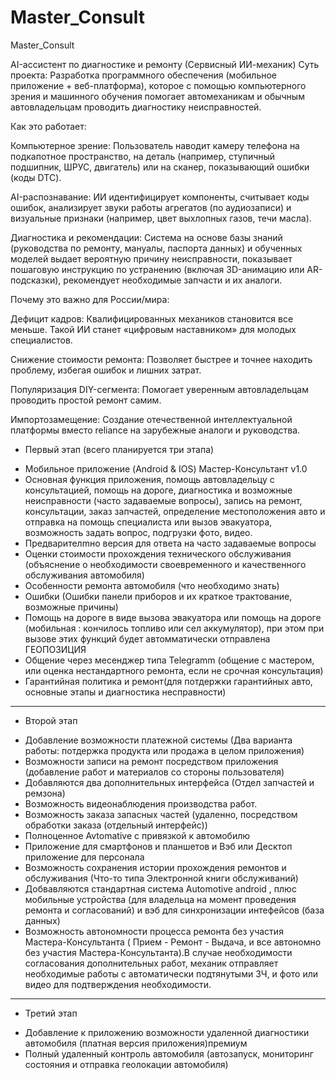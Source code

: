# Master_Consult
Master_Consult

AI-ассистент по диагностике и ремонту (Сервисный ИИ-механик)
Суть проекта: Разработка программного обеспечения (мобильное приложение + веб-платформа), которое с помощью компьютерного зрения и машинного обучения помогает автомеханикам и обычным автовладельцам проводить диагностику неисправностей.

Как это работает:

Компьютерное зрение: Пользователь наводит камеру телефона на подкапотное пространство, на деталь (например, ступичный подшипник, ШРУС, двигатель) или на сканер, показывающий ошибки (коды DTC).

AI-распознавание: ИИ идентифицирует компоненты, считывает коды ошибок, анализирует звуки работы агрегатов (по аудиозаписи) и визуальные признаки (например, цвет выхлопных газов, течи масла).

Диагностика и рекомендации: Система на основе базы знаний (руководства по ремонту, мануалы, паспорта данных) и обученных моделей выдает вероятную причину неисправности, показывает пошаговую инструкцию по устранению (включая 3D-анимацию или AR-подсказки), рекомендует необходимые запчасти и их аналоги.

Почему это важно для России/мира:

Дефицит кадров: Квалифицированных механиков становится все меньше. Такой ИИ станет «цифровым наставником» для молодых специалистов.

Снижение стоимости ремонта: Позволяет быстрее и точнее находить проблему, избегая ошибок и лишних затрат.

Популяризация DIY-сегмента: Помогает уверенным автовладельцам проводить простой ремонт самим.

Импортозамещение: Создание отечественной интеллектуальной платформы вместо reliance на зарубежные аналоги и руководства.

* Первый этап (всего планируется три этапа)

- Мобильное приложение  (Android & IOS) Мастер-Консультант v1.0
- Основная функция приложения, помощь автовладельцу с консультацией, помощь на дороге, диагностика и 
возможные неисправности (часто задаваемые вопросы), запись на ремонт, консультации, заказ запчастей, 
определение местоположения авто и отправка на помощь специалиста или вызов эвакуатора, 
возможность задать вопрос, подгрузки фото, видео.
- Предварителmно версия для ответа на часто задаваемые вопросы
- Оценки стоимоcти прохождения технического обслуживания (объяснение о  необходимости своевременного 
и качественного обслуживания автомобиля)
- Особенности ремонта автомобиля  (что необходимо знать)
- Ошибки (Ошибки панели приборов и их краткое трактование, возможные причины)
- Помощь на дороге в виде вызова эвакуатора или  помощь на дороге (мобильная : кончилось топливо 
или сел аккумулятор), при этом при вызове этих функций будет автомматически отправлена ГЕОПОЗИЦИЯ
- Общение через месенджер типа Telegramm (общение с мастером, или оценка нестандартного ремонта,
если не срочная консультация)
- Гарантийная политика и ремонт(для потдержки гарантийных авто, основные этапы и диагностика 
несправности)
-----------------------------------------------------------------
* Второй этап 


- Добавление возможности платежной системы (Два варианта работы: потдержка продукта или продажа в 
целом приложения)
- Возможности  записи на ремонт посредством приложения (добавление работ и материалов со 
стороны пользователя)
- Добавляются два дополнительных интерфейса (Отдел запчастей и ремзона)
- Возможность видеонаблюдения производства работ.
- Возможность заказа запасных частей (удаленно, посредством обработки заказа (отдельный интерфейс))
- Полноценное Avtomative с привязкой к автомобилю
- Приложение для смартфонов и планшетов и Вэб или Десктоп приложение для персонала
- Возможность сохранения истории прохождения ремонтов и обслуживания (Что-то типа 
Электронной книги обслуживаний)
- Добвавляются стандартная  система Automotive android ,  плюс  мобильные устройства (для владельца
на момент проведения ремонта и согласований) и вэб для синхронизации  интефейсов (база данных)
- Возможность автономности процесса ремонта без участия Мастера-Консультанта ( Прием - Ремонт - 
Выдача, и все автономно без участия Мастера-Консультанта).В случае необходимости согласования 
дополнительных работ, механик отправляет необходимые работы с автоматически подтянутыми ЗЧ,
и фото или видео для подтверждения необходимости.
------------------------------------------------------------------
* Третий этап 
- Добавление к приложению возможности удаленной диагностики автомобиля 
(платная версия приложения)премиум
- Полный удаленный контроль автомобиля (автозапуск, мониторинг состояния и 
отправка геолокации автомобиля)



